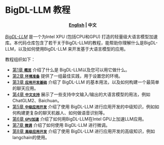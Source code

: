<p align="center"><h1>BigDL-LLM 教程</h1><p>
  
<h4 align="center">
    <p>
        <a href="../README.md">English</a> |
        <b>中文</b>
    <p>
</h4>

[_BigDL-LLM_](https://github.com/intel-analytics/BigDL/tree/main/python/llm) 是一个为Intel XPU (包括CPU和GPU) 打造的轻量级大语言模型加速库。本代码仓库包含了若干关于BigDL-LLM的教程，能帮助你理解什么是BigDL-LLM，以及如何使用BigDL-LLM 来开发基于大语言模型的应用。

教程组织如下：

- [第1章 **`概览`**](./ch_1_Introduction) 介绍了什么是 BigDL-LLM以及您可以用它做什么。
- [第2章 **`环境准备`**](./ch_2_Environment_Setup) 提供了一组最佳实践，用于设置您的环境。
- [第3章 **`应用开发基础`**](./ch_3_AppDev_Basic) 介绍了 BigDL-LLM 的基本用法，以及如何构建一个最简单的聊天应用。
- [第4章 **`中文支持`**](./ch_4_Chinese_Support) 展示了一些支持中文输入/输出的大语言模型的用法，例如ChatGLM2、Baichuan。
- [第5章 **`中级应用开发`**](./ch_5_AppDev_Intermediate) 介绍了使用 BigDL-LLM 进行应用开发的中级知识，例如如何构建更复杂的聊天机器人、如何做语音识别等。
- [第6章 **`GPU加速`**](./ch_6_GPU_Acceleration) 介绍了如何用BigDL-LLM在Intel GPU上加速LLM应用。
- [第7章 **`微调`**](./ch_7_Finetune) 介绍了如何使用 BigDL-LLM 进行微调。
- [第8章 **`高级应用开发`**](./ch_8_AppDev_Advanced) 介绍了使用 BigDL-LLM 进行应用开发的高级知识，例如langchain的使用。

